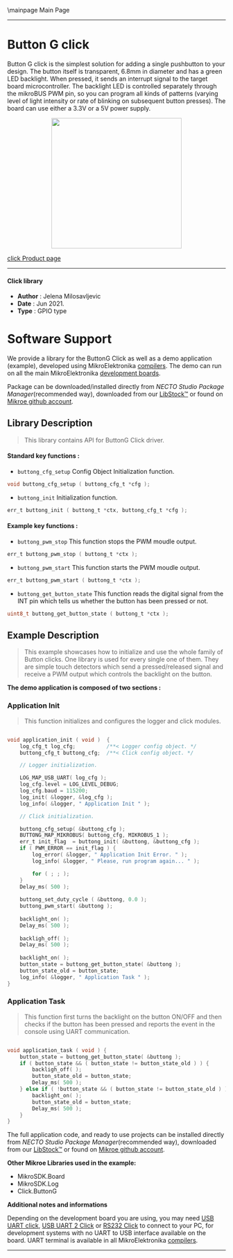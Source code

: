 \mainpage Main Page

---
# Button G click

Button G click is the simplest solution for adding a single pushbutton to your design. The button itself is transparent, 6.8mm in diameter and has a green LED backlight. When pressed, it sends an interrupt signal to the target board microcontroller. The backlight LED is controlled separately through the mikroBUS PWM pin, so you can program all kinds of patterns (varying level of light intensity or rate of blinking on subsequent button presses). The board can use either a 3.3V or a 5V power supply.

<p align="center">
  <img src="https://download.mikroe.com/images/click_for_ide/button_g_click.png" height=300px>
</p>

[click Product page](https://www.mikroe.com/button-g-click)

---


#### Click library

- **Author**        : Jelena Milosavljevic
- **Date**          : Jun 2021.
- **Type**          : GPIO type


# Software Support

We provide a library for the ButtonG Click
as well as a demo application (example), developed using MikroElektronika
[compilers](https://www.mikroe.com/necto-studio).
The demo can run on all the main MikroElektronika [development boards](https://www.mikroe.com/development-boards).

Package can be downloaded/installed directly from *NECTO Studio Package Manager*(recommended way), downloaded from our [LibStock&trade;](https://libstock.mikroe.com) or found on [Mikroe github account](https://github.com/MikroElektronika/mikrosdk_click_v2/tree/master/clicks).

## Library Description

> This library contains API for ButtonG Click driver.

#### Standard key functions :

- `buttong_cfg_setup` Config Object Initialization function.
```c
void buttong_cfg_setup ( buttong_cfg_t *cfg );
```

- `buttong_init` Initialization function.
```c
err_t buttong_init ( buttong_t *ctx, buttong_cfg_t *cfg );
```

#### Example key functions :

- `buttong_pwm_stop` This function stops the PWM moudle output.
```c
err_t buttong_pwm_stop ( buttong_t *ctx );
```

- `buttong_pwm_start` This function starts the PWM moudle output.
```c
err_t buttong_pwm_start ( buttong_t *ctx );
```

- `buttong_get_button_state` This function reads the digital signal from the INT pin which tells us whether the button has been pressed or not.
```c
uint8_t buttong_get_button_state ( buttong_t *ctx );
```

## Example Description

> This example showcases how to initialize and use the whole family of Button clicks. One library is used for every single one of them. They are simple touch detectors which send a pressed/released signal and receive a PWM output which controls the backlight on the button.

**The demo application is composed of two sections :**

### Application Init

> This function initializes and configures the logger and click modules. 

```c

void application_init ( void )  {
    log_cfg_t log_cfg;          /**< Logger config object. */
    buttong_cfg_t buttong_cfg;  /**< Click config object. */

    // Logger initialization.

    LOG_MAP_USB_UART( log_cfg );
    log_cfg.level = LOG_LEVEL_DEBUG;
    log_cfg.baud = 115200;
    log_init( &logger, &log_cfg );
    log_info( &logger, " Application Init " );

    // Click initialization.

    buttong_cfg_setup( &buttong_cfg );
    BUTTONG_MAP_MIKROBUS( buttong_cfg, MIKROBUS_1 );
    err_t init_flag  = buttong_init( &buttong, &buttong_cfg );
    if ( PWM_ERROR == init_flag ) {
        log_error( &logger, " Application Init Error. " );
        log_info( &logger, " Please, run program again... " );

        for ( ; ; );
    }
    Delay_ms( 500 );
    
    buttong_set_duty_cycle ( &buttong, 0.0 );
    buttong_pwm_start( &buttong );
    
    backlight_on( );
    Delay_ms( 500 );
    
    backligh_off( );
    Delay_ms( 500 );
    
    backlight_on( );
    button_state = buttong_get_button_state( &buttong );
    button_state_old = button_state;
    log_info( &logger, " Application Task " );
}

```

### Application Task

> This function first turns the backlight on the button ON/OFF and then checks if the button has been pressed and reports the event in the console using UART communication.

```c

void application_task ( void ) {
    button_state = buttong_get_button_state( &buttong );
    if ( button_state && ( button_state != button_state_old ) ) {
        backligh_off( );
        button_state_old = button_state;
        Delay_ms( 500 );
    } else if ( !button_state && ( button_state != button_state_old ) ) {
        backlight_on( );
        button_state_old = button_state;
        Delay_ms( 500 );
    }
}

```

The full application code, and ready to use projects can be installed directly from *NECTO Studio Package Manager*(recommended way), downloaded from our [LibStock&trade;](https://libstock.mikroe.com) or found on [Mikroe github account](https://github.com/MikroElektronika/mikrosdk_click_v2/tree/master/clicks).

**Other Mikroe Libraries used in the example:**

- MikroSDK.Board
- MikroSDK.Log
- Click.ButtonG

**Additional notes and informations**

Depending on the development board you are using, you may need
[USB UART click](https://www.mikroe.com/usb-uart-click),
[USB UART 2 Click](https://www.mikroe.com/usb-uart-2-click) or
[RS232 Click](https://www.mikroe.com/rs232-click) to connect to your PC, for
development systems with no UART to USB interface available on the board. UART
terminal is available in all MikroElektronika
[compilers](https://shop.mikroe.com/compilers).

---
